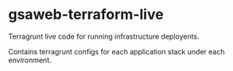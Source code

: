 # gsaweb-terraform-live
Terragrunt live code for running infrastructure deployents.  

Contains terragrunt configs for each application stack under each environment.
